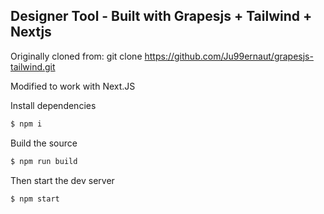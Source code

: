 ## Designer Tool - Built with Grapesjs + Tailwind + Nextjs

Originally cloned from: git clone https://github.com/Ju99ernaut/grapesjs-tailwind.git

Modified to work with Next.JS

Install dependencies

```sh
$ npm i
```

Build the source

```sh
$ npm run build
```

Then start the dev server

```sh
$ npm start
```
